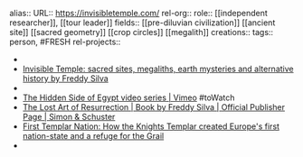 alias::
URL:: https://invisibletemple.com/
rel-org::
role:: [[independent researcher]], [[tour leader]] 
fields:: [[pre-diluvian civilization]] [[ancient site]] [[sacred geometry]] [[crop circles]] [[megalith]] 
creations:: 
tags:: person, #FRESH
rel-projects::

-
- [Invisible Temple: sacred sites, megaliths, earth mysteries and alternative history by Freddy Silva](https://invisibletemple.com/)
-
- [The Hidden Side of Egypt video series | Vimeo](https://invisibletemple.com/hidden-egypt.html) #toWatch
- [The Lost Art of Resurrection | Book by Freddy Silva | Official Publisher Page | Simon & Schuster](https://www.simonandschuster.com/books/The-Lost-Art-of-Resurrection/Freddy-Silva/9781620556368)
- [First Templar Nation: How the Knights Templar created Europe's first nation-state and a refuge for the Grail](https://invisibletemple.com/book-first-templar-nation-by-freddy-silva.html)
-